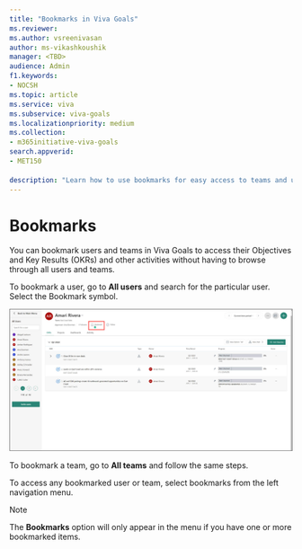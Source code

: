 ```yaml
---
title: "Bookmarks in Viva Goals"
ms.reviewer: 
ms.author: vsreenivasan
author: ms-vikashkoushik
manager: <TBD>
audience: Admin
f1.keywords:
- NOCSH
ms.topic: article
ms.service: viva
ms.subservice: viva-goals
ms.localizationpriority: medium
ms.collection:  
- m365initiative-viva-goals
search.appverid:
- MET150

description: "Learn how to use bookmarks for easy access to teams and users."
---
```


# Bookmarks 

You can bookmark users and teams in Viva Goals to access their Objectives and Key Results (OKRs) and other activities without having to browse through all users and teams.

To bookmark a user, go to **All users** and search for the particular user. Select the Bookmark symbol.

![screenshot of bookmarking.](../media/goals/4/47/a.jpg)

To bookmark a team, go to **All teams** and follow the same steps.

To access any bookmarked user or team, select bookmarks from the left navigation menu.

> [!NOTE]
> The **Bookmarks** option will only appear in the menu if you have one or more bookmarked items.
